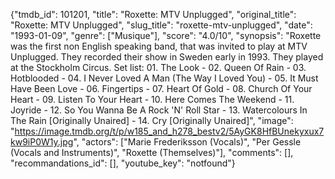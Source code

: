 {"tmdb_id": 101201, "title": "Roxette: MTV Unplugged", "original_title": "Roxette: MTV Unplugged", "slug_title": "roxette-mtv-unplugged", "date": "1993-01-09", "genre": ["Musique"], "score": "4.0/10", "synopsis": "Roxette was the first non English speaking band, that was invited to play at MTV Unplugged. They recorded their show in Sweden early in 1993. They played at the Stockholm Circus. Set list: 01. The Look - 02. Queen Of Rain - 03. Hotblooded - 04. I Never Loved A Man (The Way I Loved You) - 05. It Must Have Been Love - 06. Fingertips - 07. Heart Of Gold - 08. Church Of Your Heart - 09. Listen To Your Heart - 10. Here Comes The Weekend - 11. Joyride - 12. So You Wanna Be A Rock 'N' Roll Star - 13. Watercolours In The Rain [Originally Unaired] - 14. Cry [Originally Unaired]", "image": "https://image.tmdb.org/t/p/w185_and_h278_bestv2/5AyGK8HfBUnekyxux7kw9iP0W1y.jpg", "actors": ["Marie Frederiksson (Vocals)", "Per Gessle (Vocals and Instruments)", "Roxette (Themselves)"], "comments": [], "recommandations_id": [], "youtube_key": "notfound"}